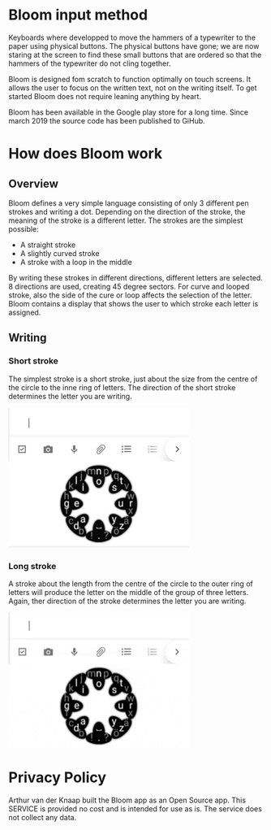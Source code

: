 # Bloom input method
Keyboards where developped to move the hammers of a typewriter to the paper using physical buttons.
The physical buttons have gone; we are now staring at the screen to find these small buttons that
are ordered so that the hammers of the typewriter do not cling together.

Bloom is designed fom scratch to function optimally on touch screens. It allows the user to focus
on the written text, not on the writing itself. To get started Bloom does not require leaning
anything by heart.

Bloom has been available in the Google play store for a long time. Since march 2019 the source code has
been published to GiHub.

# How does Bloom work

## Overview
Bloom defines a very simple language consisting of only 3 different pen strokes and writing a dot.
Depending on the direction of the stroke, the meaning of the stroke is a different letter. The strokes
are the simplest possible:
* A straight stroke
* A slightly curved stroke
* A stroke with a loop in the middle

By writing these strokes in different directions, different letters are selected. 8 directions are used,
creating 45 degree sectors. For curve and looped stroke, also the side of the cure or loop affects the
selection of the letter. Bloom contains a display that shows the user to which stroke each letter is
assigned.

## Writing
### Short stroke
The simplest stroke is a short stroke, just about the size from the centre of the circle to the inne
ring of letters. The direction of the short stroke determines the letter you are writing.

![alt text](https://github.com/ArthurvdKnaap/input-method-bloom/blob/master/readmeFiles/shortStroke.gif "Short stroke")

### Long stroke
A stroke about the length from the centre of the circle to the outer
ring of letters will produce the letter on the middle of the group of three letters.
Again, ther direction of the stroke determines the letter you are writing.

![alt text](https://github.com/ArthurvdKnaap/input-method-bloom/blob/master/readmeFiles/longStroke.gif "Long stroke")

# Privacy Policy
Arthur van der Knaap built the Bloom app as an Open Source app. This SERVICE is provided no cost and
is intended for use as is. The service does not collect any data.
